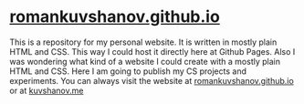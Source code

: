 # [romankuvshanov.github.io](romankuvshanov.github.io)
This is a repository for my personal website. It is written in mostly plain HTML and CSS. This way I could host it directly here at Github Pages. 
Also I was wondering what kind of a website I could create with a mostly plain HTML and CSS. Here I am going to publish my CS projects and experiments. 
You can always visit the website at [romankuvshanov.github.io](romankuvshanov.github.io) or at [kuvshanov.me](kuvshanov.me)
